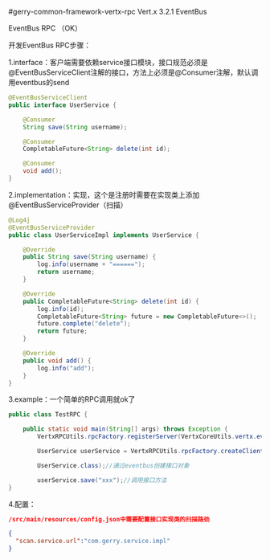 #gerry-common-framework-vertx-rpc
Vert.x 3.2.1 EventBus

 EventBus RPC （OK）

开发EventBus RPC步骤：
     	
1.interface：客户端需要依赖service接口模块，接口规范必须是@EventBusServiceClient注解的接口，方法上必须是@Consumer注解，默认调用eventbus的send

```java	
@EventBusServiceClient
public interface UserService {

	@Consumer
	String save(String username);

	@Consumer
	CompletableFuture<String> delete(int id);

	@Consumer
	void add();
}
```

2.implementation：实现，这个是注册时需要在实现类上添加@EventBusServiceProvider（扫描）
	
```java	
@Log4j
@EventBusServiceProvider
public class UserServiceImpl implements UserService {

	@Override
	public String save(String username) {
		log.info(username + "======");
		return username;
	}

	@Override
	public CompletableFuture<String> delete(int id) {
		log.info(id);
		CompletableFuture<String> future = new CompletableFuture<>();
		future.complete("delete");
		return future;
	}

	@Override
	public void add() {
		log.info("add");
	}
}
```

3.example：一个简单的RPC调用就ok了

```java
public class TestRPC {

	public static void main(String[] args) throws Exception {
		VertxRPCUtils.rpcFactory.registerServer(VertxCoreUtils.vertx.eventBus());//注册eventbus server

		UserService userService = VertxRPCUtils.rpcFactory.createClient(VertxCoreUtils.vertx.eventBus(), 

		UserService.class);//通过eventbus创建接口对象

		userService.save("xxx");//调用接口方法
}
```

4.配置：

```json
/src/main/resources/config.json中需要配置接口实现类的扫描路劲

{
  "scan.service.url":"com.gerry.service.impl"
}
```
